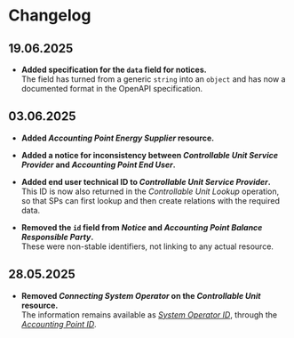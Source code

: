 # Changelog

<!-- markdownlint-disable MD013 -->

## 19.06.2025

* **Added specification for the `data` field for notices.**  
  The field has turned from a generic `string` into an `object` and has now a
  documented format in the OpenAPI specification.

## 03.06.2025

* **Added _Accounting Point Energy Supplier_ resource.**

* **Added a notice for inconsistency between _Controllable Unit Service Provider_ and _Accounting Point End User_.**

* **Added end user technical ID to _Controllable Unit Service Provider_.**  
  This ID is now also returned in the _Controllable Unit Lookup_ operation, so
  that SPs can first lookup and then create relations with the required data.

* **Removed the `id` field from _Notice_ and _Accounting Point Balance Responsible Party_.**  
  These were non-stable identifiers, not linking to any actual resource.

## 28.05.2025

* **Removed _Connecting System Operator_ on the _Controllable Unit_ resource.**  
  The information remains available as [_System Operator ID_](resources/accounting_point.md#field-system_operator_id),
  through the [_Accounting Point ID_](resources/controllable_unit.md#field-accounting_point_id).
